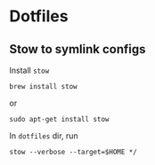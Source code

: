 # Dotfiles

## Stow to symlink configs

Install `stow`
```
brew install stow
```
or
```
sudo apt-get install stow
```
In `dotfiles` dir, run

```
stow --verbose --target=$HOME */
```

